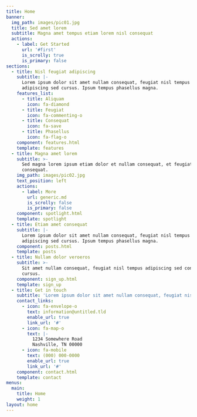 ```yaml
---
title: Home
banner:
  img_path: images/pic01.jpg
  title: Sed amet lorem
  subtitle: Magna amet tempus etiam lorem nisl consequat
  actions:
    - label: Get Started
      url: '#first'
      is_scrolly: true
      is_primary: false
sections:
  - title: Nisl feugiat adipiscing
    subtitle: |-
      Lorem ipsum dolor sit amet nullam consequat, feugiat nisl tempus  
      adipiscing sed cursus. Ipsum tempus phasellus magna.
    features_list:
      - title: Aliquam
        icon: fa-diamond
      - title: Feugiat
        icon: fa-commenting-o
      - title: Consequat
        icon: fa-save
      - title: Phasellus
        icon: fa-flag-o
    component: features.html
    template: features
  - title: Magna amet lorem
    subtitle: >-
      Sed magna lorem ipsum etiam dolor et nullam consequat, et feugiat tempus
      consequat.
    img_path: images/pic02.jpg
    text_position: left
    actions:
      - label: More
        url: generic.md
        is_scrolly: false
        is_primary: false
    component: spotlight.html
    template: spotlight
  - title: Etiam amet consequat
    subtitle: |-
      Lorem ipsum dolor sit amet nullam consequat, feugiat nisl tempus  
      adipiscing sed cursus. Ipsum tempus phasellus magna.
    component: posts.html
    template: posts
  - title: Nullam dolor veroeros
    subtitle: >-
      Sit amet nullam consequat, feugiat nisl tempus adipiscing sed consequat
      cursus.
    component: sign_up.html
    template: sign_up
  - title: Get in touch
    subtitle: 'Lorem ipsum dolor sit amet nullam consequat, feugiat nisl tempus.'
    contact_links:
      - icon: fa-envelope-o
        text: information@untitled.tld
        enable_url: true
        link_url: '#'
      - icon: fa-map-o
        text: |-
          1234 Somewhere Road
          Nashville, TN 00000
      - icon: fa-mobile
        text: (000) 000-0000
        enable_url: true
        link_url: '#'
    component: contact.html
    template: contact
menus:
  main:
    title: Home
    weight: 1
layout: home
---
```

